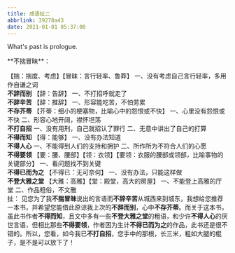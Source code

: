 ```yaml
---
title: 成语扯二
abbrlink: 39278a43
date: 2021-01-01 05:37:00
---
```

What's past is prologue.

<!--more-->**不揣冒昧**：
【揣：揣度、考虑】【冒昧：言行轻率、鲁莽】
一、没有考虑自己言行轻率，多用作自谦之词
<br>
**不辞而别**
【辞：告辞】
一、不打招呼就走了
<br>
**不辞辛苦**
【辞：推辞】
一、形容能吃苦，不怕劳累
<br>
**不存芥蒂**
【芥蒂：细小的梗塞物，比喻心中的怨恨或不快】
一、心里没有怨恨或不快
二、形容心地开阔，襟怀坦荡
<br>
**不打自招**
一、没有用刑，自己就招认了罪行
二、无意中讲出了自己的打算
<br>
**不得而知**
【得：能够】
一、没有办法知道
<br>
**不得人心**
一、不能得到人们的支持和拥护
二、所作所为不符合人们的心愿
<br>
**不得要领**
【要：腰、腰部】【领：衣领】【要领：衣服的腰部或领部，比喻事物的关键部分】
一、看问题找不到关键
<br>
**不得已而为之**
【不得已：无可奈何】
一、没有办法，只能这样做
<br>
**不登大雅之堂**
【大雅：高雅】【堂：殿堂，高大的房屋】
一、不能登上高雅的厅堂
二、作品粗俗，不文雅
<br>
扯：
见您为了我**不揣冒昧**说出的言语而**不辞辛苦**从城西来到城东，我想给您推荐一本书，并希望您能借此原谅我上次的**不辞而别**，心中**不存芥蒂**。而关于这本书，虽此书作者**不得而知**，且文中多有一些**不登大雅之堂**的粗语，和少许**不得人心**的厌世言语，但相比那些**不得要领**，作者困为生计**不得已而为之**的作品，此书还是很不错的。所以，您看，如今我已**不打自招**，您手中的那根，长三米，粗如大腿的棍子，是不是可以放下了！